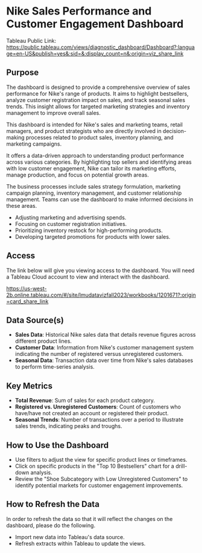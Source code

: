 # Nike Sales Performance and Customer Engagement Dashboard

Tableau Public Link: https://public.tableau.com/views/diagnostic_dashboard/Dashboard?:language=en-US&publish=yes&:sid=&:display_count=n&:origin=viz_share_link

## Purpose
The dashboard is designed to provide a comprehensive overview of sales performance for Nike's range of products. It aims to highlight bestsellers, analyze customer registration impact on sales, and track seasonal sales trends. This insight allows for targeted marketing strategies and inventory management to improve overall sales.

This dashboard is intended for Nike's sales and marketing teams, retail managers, and product strategists who are directly involved in decision-making processes related to product sales, inventory planning, and marketing campaigns.

It offers a data-driven approach to understanding product performance across various categories. By highlighting top sellers and identifying areas with low customer engagement, Nike can tailor its marketing efforts, manage production, and focus on potential growth areas.

The business processes include sales strategy formulation, marketing campaign planning, inventory management, and customer relationship management. Teams can use the dashboard to make informed decisions in these areas.

- Adjusting marketing and advertising spends.
- Focusing on customer registration initiatives.
- Prioritizing inventory restock for high-performing products.
- Developing targeted promotions for products with lower sales.

## Access
The link below will give you viewing access to the dashboard. You will need a Tableau Cloud account to view and interact with the dashboard.

https://us-west-2b.online.tableau.com/#/site/lmudatavizfall2023/workbooks/1201671?:origin=card_share_link

## Data Source(s)
- **Sales Data**: Historical Nike sales data that details revenue figures across different product lines.
- **Customer Data**: Information from Nike's customer management system indicating the number of registered versus unregistered customers.
- **Seasonal Data**: Transaction data over time from Nike's sales databases to perform time-series analysis.

## Key Metrics
- **Total Revenue**: Sum of sales for each product category.
- **Registered vs. Unregistered Customers**: Count of customers who have/have not created an account or registered their product.
- **Seasonal Trends**: Number of transactions over a period to illustrate sales trends, indicating peaks and troughs.

## How to Use the Dashboard
- Use filters to adjust the view for specific product lines or timeframes.
- Click on specific products in the "Top 10 Bestsellers" chart for a drill-down analysis.
- Review the "Shoe Subcategory with Low Unregistered Customers" to identify potential markets for customer engagement improvements.

## How to Refresh the Data
In order to refresh the data so that it will reflect the changes on the dashboard, please do the following.
- Import new data into Tableau's data source.
- Refresh extracts within Tableau to update the views.
